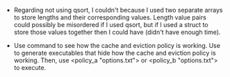 - Regarding not using qsort, I couldn't because I used two separate arrays to store lengths and their corresponding values. Length value pairs could possibly be misordered if I used qsort, but if I used a struct to store those values together then I could have (didn't have enough time).

- Use <make debug> command to see how the cache and eviction policy is working. Use <make> to generate executables that hide how the cache and eviction policy is working. Then, use <policy_a "options.txt"> or <policy_b "options.txt"> to execute.